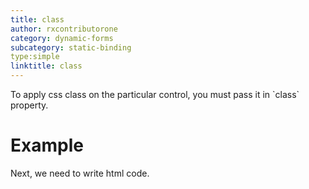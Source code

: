```yaml
---
title: class
author: rxcontributorone
category: dynamic-forms
subcategory: static-binding
type:simple
linktitle: class
---
```


<div class="title-bar"><p>To apply css class on the particular control, you must pass it in `class` property.</p></div>

# Example

<div component="app-code" key="class-complete-component"></div> 
Next, we need to write html code.
<div component="app-code" key="class-complete-html"></div> 
<div component="app-example-runner" ref-component="app-class-complete"></div>